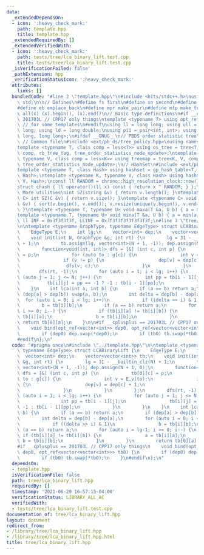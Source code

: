 ```yaml
---
data:
  _extendedDependsOn:
  - icon: ':heavy_check_mark:'
    path: template.hpp
    title: template.hpp
  _extendedRequiredBy: []
  _extendedVerifiedWith:
  - icon: ':heavy_check_mark:'
    path: tests/tree/lca_binary_lift.test.cpp
    title: tests/tree/lca_binary_lift.test.cpp
  _isVerificationFailed: false
  _pathExtension: hpp
  _verificationStatusIcon: ':heavy_check_mark:'
  attributes:
    links: []
  bundledCode: "#line 2 \"template.hpp\"\n#include <bits/stdc++.h>\nusing namespace\
    \ std;\n\n// Defines\n#define fs first\n#define sn second\n#define pb push_back\n\
    #define eb emplace_back\n#define mpr make_pair\n#define mtp make_tuple\n#define\
    \ all(x) (x).begin(), (x).end()\n// Basic type definitions\n#if __cplusplus ==\
    \ 201703L // CPP17 only things\ntemplate <typename T> using opt_ref = optional<reference_wrapper<T>>;\
    \ // for some templates\n#endif\nusing ll = long long; using ull = unsigned long\
    \ long; using ld = long double;\nusing pii = pair<int, int>; using pll = pair<long\
    \ long, long long>;\n#ifdef __GNUG__\n// PBDS order statistic tree\n#include <ext/pb_ds/assoc_container.hpp>\
    \ // Common file\n#include <ext/pb_ds/tree_policy.hpp>\nusing namespace __gnu_pbds;\n\
    template <typename T, class comp = less<T>> using os_tree = tree<T, null_type,\
    \ comp, rb_tree_tag, tree_order_statistics_node_update>;\ntemplate <typename K,\
    \ typename V, class comp = less<K>> using treemap = tree<K, V, comp, rb_tree_tag,\
    \ tree_order_statistics_node_update>;\n// HashSet\n#include <ext/pb_ds/assoc_container.hpp>\n\
    template <typename T, class Hash> using hashset = gp_hash_table<T, null_type,\
    \ Hash>;\ntemplate <typename K, typename V, class Hash> using hashmap = gp_hash_table<K,\
    \ V, Hash>;\nconst ll RANDOM = chrono::high_resolution_clock::now().time_since_epoch().count();\n\
    struct chash { ll operator()(ll x) const { return x ^ RANDOM; } };\n#endif\n//\
    \ More utilities\nint SZ(string &v) { return v.length(); }\ntemplate <typename\
    \ C> int SZ(C &v) { return v.size(); }\ntemplate <typename C> void UNIQUE(vector<C>\
    \ &v) { sort(v.begin(), v.end()); v.resize(unique(v.begin(), v.end()) - v.begin());\
    \ }\ntemplate <typename T, typename U> void maxa(T &a, U b) { a = max(a, b); }\n\
    template <typename T, typename U> void mina(T &a, U b) { a = min(a, b); }\nconst\
    \ ll INF = 0x3f3f3f3f, LLINF = 0x3f3f3f3f3f3f3f3f;\n#line 3 \"tree/lca_binary_lift.hpp\"\
    \n\ntemplate <typename GraphType, typename EdgeType> struct LCABinaryLift {\n\
    \    EdgeType E;\n    int lg;\n    vector<int> dep;\n    vector<vector<int>> tb;\n\
    \    void init(int N, GraphType &g, int rt) {\n        lg = 31 - __builtin_clz(N)\
    \ + 1;\n        tb.assign(lg, vector<int>(N + 1, -1)); dep.assign(N + 1, 0);\n\
    \        function<void(int, int)> dfs = [&] (int c, int p) {\n            tb[0][c]\
    \ = p;\n            for (auto to : g[c]) {\n                int v = E.v(to);\n\
    \                if (v != p) {\n                    dep[v] = dep[c] + 1;\n   \
    \                 dfs(v, c);\n                }\n            }\n        };\n \
    \       dfs(rt, -1);\n        for (auto i = 1; i < lg; i++) {\n            for\
    \ (auto j = 1; j <= N; j++) {\n                int pp = tb[i - 1][j];\n      \
    \          tb[i][j] = pp == -1 ? -1 : tb[i - 1][pp];\n            }\n        }\n\
    \    }\n    int lca(int a, int b) {\n        if (a == b) return a;\n        if\
    \ (dep[a] > dep[b]) swap(a, b);\n        int delta = dep[b] - dep[a];\n      \
    \  for (auto i = 0; i < lg; i++)\n            if ((delta >> i) & 1)\n        \
    \        b = tb[i][b];\n        if (a == b) return a;\n        for (auto i = lg-1;\
    \ i >= 0; i--) {\n            if (tb[i][a] != tb[i][b]) {\n                a =\
    \ tb[i][a];\n                b = tb[i][b];\n            }\n        }\n       \
    \ return tb[0][a];\n    }\n\n#if __cplusplus == 201703L // CPP17 only things\n\
    \    void bind(opt_ref<vector<int>> dep0, opt_ref<vector<vector<int>>> tb0) {\n\
    \        if (dep0) dep.swap(*dep0);\n        if (tb0) tb.swap(*tb0);\n    }\n\
    #endif\n};\n"
  code: "#pragma once\n#include \"../template.hpp\"\n\ntemplate <typename GraphType,\
    \ typename EdgeType> struct LCABinaryLift {\n    EdgeType E;\n    int lg;\n  \
    \  vector<int> dep;\n    vector<vector<int>> tb;\n    void init(int N, GraphType\
    \ &g, int rt) {\n        lg = 31 - __builtin_clz(N) + 1;\n        tb.assign(lg,\
    \ vector<int>(N + 1, -1)); dep.assign(N + 1, 0);\n        function<void(int, int)>\
    \ dfs = [&] (int c, int p) {\n            tb[0][c] = p;\n            for (auto\
    \ to : g[c]) {\n                int v = E.v(to);\n                if (v != p)\
    \ {\n                    dep[v] = dep[c] + 1;\n                    dfs(v, c);\n\
    \                }\n            }\n        };\n        dfs(rt, -1);\n        for\
    \ (auto i = 1; i < lg; i++) {\n            for (auto j = 1; j <= N; j++) {\n \
    \               int pp = tb[i - 1][j];\n                tb[i][j] = pp == -1 ?\
    \ -1 : tb[i - 1][pp];\n            }\n        }\n    }\n    int lca(int a, int\
    \ b) {\n        if (a == b) return a;\n        if (dep[a] > dep[b]) swap(a, b);\n\
    \        int delta = dep[b] - dep[a];\n        for (auto i = 0; i < lg; i++)\n\
    \            if ((delta >> i) & 1)\n                b = tb[i][b];\n        if\
    \ (a == b) return a;\n        for (auto i = lg-1; i >= 0; i--) {\n           \
    \ if (tb[i][a] != tb[i][b]) {\n                a = tb[i][a];\n               \
    \ b = tb[i][b];\n            }\n        }\n        return tb[0][a];\n    }\n\n\
    #if __cplusplus == 201703L // CPP17 only things\n    void bind(opt_ref<vector<int>>\
    \ dep0, opt_ref<vector<vector<int>>> tb0) {\n        if (dep0) dep.swap(*dep0);\n\
    \        if (tb0) tb.swap(*tb0);\n    }\n#endif\n};\n"
  dependsOn:
  - template.hpp
  isVerificationFile: false
  path: tree/lca_binary_lift.hpp
  requiredBy: []
  timestamp: '2021-06-29 16:57:15-04:00'
  verificationStatus: LIBRARY_ALL_AC
  verifiedWith:
  - tests/tree/lca_binary_lift.test.cpp
documentation_of: tree/lca_binary_lift.hpp
layout: document
redirect_from:
- /library/tree/lca_binary_lift.hpp
- /library/tree/lca_binary_lift.hpp.html
title: tree/lca_binary_lift.hpp
---
```

